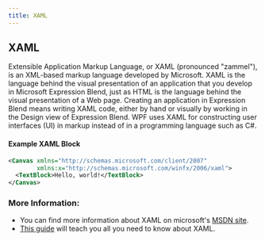 ```yaml
---
title: XAML
---
```

## XAML
Extensible Application Markup Language, or XAML (pronounced "zammel"), is an XML-based markup language developed by Microsoft. XAML is the language behind the visual presentation of an application that you develop in Microsoft Expression Blend, just as HTML is the language behind the visual presentation of a Web page.
Creating an application in Expression Blend means writing XAML code, either by hand or visually by working in the Design view of Expression Blend.
WPF uses XAML for constructing user interfaces (UI) in markup instead of in a programming language such as C#.

#### Example XAML Block
```xml
<Canvas xmlns="http://schemas.microsoft.com/client/2007"
        xmlns:x="http://schemas.microsoft.com/winfx/2006/xaml">
  <TextBlock>Hello, world!</TextBlock>
</Canvas>
```

### More Information: <a name="more-information"></a>
- You can find more information about XAML on microsoft's <a href='https://msdn.microsoft.com/en-us/library/cc295302.aspx' target='_blank' rel='nofollow'>MSDN site</a>.
- <a href='http://www.wpf-tutorial.com/xaml/what-is-xaml/' target='_blank' rel='nofollow'>This guide</a> will teach you all you need to know about XAML.
